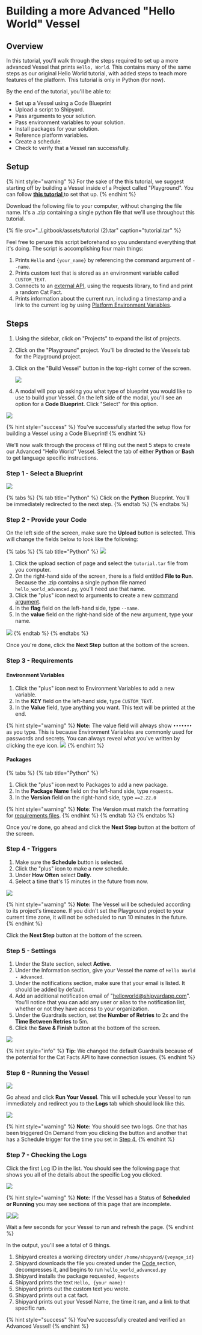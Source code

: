 # Building a more Advanced "Hello World" Vessel

## Overview

In this tutorial, you'll walk through the steps required to set up a more advanced Vessel that prints `Hello, World`. This contains many of the same steps as our original Hello World tutorial, with added steps to teach more features of the platform. This tutorial is only in Python \(for now\).  
  
By the end of the tutorial, you'll be able to:

* Set up a Vessel using a Code Blueprint
* Upload a script to Shipyard.
* Pass arguments to your solution.
* Pass environment variables to your solution.
* Install packages for your solution.
* Reference platform variables.
* Create a schedule.
* Check to verify that a Vessel ran successfully.

## Setup

{% hint style="warning" %}
For the sake of the this tutorial, we suggest starting off by building a Vessel inside of a Project called "Playground". You can follow [**this tutorial** ](building-playground-project.md)to set that up.
{% endhint %}

Download the following file to your computer, without changing the file name. It's a .zip containing a single python file that we'll use throughout this tutorial.

{% file src="../.gitbook/assets/tutorial \(2\).tar" caption="tutorial.tar" %}

Feel free to peruse this script beforehand so you understand everything that it's doing. The script is accomplishing four main things:

1. Prints `Hello` and `{your_name}` by referencing the command argument of `--name`.
2. Prints custom text that is stored as an environment variable called `CUSTOM_TEXT`.
3. Connects to an [external API](https://alexwohlbruck.github.io/cat-facts/), using the requests library, to find and print a random Cat Fact.
4. Prints information about the current run, including a timestamp and a link to the current log by using [Platform Environment Variables](../reference/vessels/environment-variables/platform-environment-variables.md).

## Steps

1. Using the sidebar, click on "Projects" to expand the list of projects.
2. Click on the "Playground" project. You'll be directed to the Vessels tab for the Playground project.
3. Click on the "Build Vessel" button in the top-right corner of the screen.  


   ![](../.gitbook/assets/image%20%2859%29.png)

  

4. A modal will pop up asking you what type of blueprint you would like to use to build your Vessel. On the left side of the modal, you'll see an option for a **Code Blueprint**. Click "Select" for this option.

![](../.gitbook/assets/image%20%2826%29.png)

{% hint style="success" %}
You've successfully started the setup flow for building a Vessel using a Code Blueprint! 
{% endhint %}

We'll now walk through the process of filling out the next 5 steps to create our Advanced "Hello World" Vessel. Select the tab of either **Python** or **Bash** to get language specific instructions.

### Step 1 - Select a Blueprint

![](../.gitbook/assets/image%20%2869%29.png)

{% tabs %}
{% tab title="Python" %}
Click on the **Python** Blueprint. You'll be immediately redirected to the next step.
{% endtab %}
{% endtabs %}

### Step 2 - Provide your Code

On the left side of the screen, make sure the **Upload** button is selected. This will change the fields below to look like the following:

{% tabs %}
{% tab title="Python" %}
![](../.gitbook/assets/image%20%2849%29.png)

1. Click the upload section of page and select the `tutorial.tar` file from you computer.
2. On the right-hand side of the screen, there is a field entitled **File to Run**. Because the .zip contains a single python file named `hello_world_advanced.py`, you'll need use that name.
3. Click the "plus" icon next to arguments to create a new [command argument](../reference/vessels/command.md#arguments).
4. In the **flag** field on the left-hand side, type `--name`.
5. In the **value** field on the right-hand side of the new argument, type your name.

![](../.gitbook/assets/image%20%287%29.png)
{% endtab %}
{% endtabs %}

Once you're done, click the **Next Step** button at the bottom of the screen.

### **Step 3 - Requirements**

#### Environment Variables

1. Click the "plus" icon next to Environment Variables to add a new variable.
2. In the **KEY** field on the left-hand side, type `CUSTOM_TEXT`.
3. In the **Value** field, type anything you want. This text will be printed at the end.

{% hint style="warning" %}
**Note:** The value field will always show `•••••••` as you type. This is because Environment Variables are commonly used for passwords and secrets. You can always reveal what you've written by clicking the eye icon. ![](../.gitbook/assets/image%20%2827%29.png) 
{% endhint %}

#### Packages

{% tabs %}
{% tab title="Python" %}
1. Click the "plus" icon next to Packages to add a new package.
2. In the **Package Name** field on the left-hand side, type `requests`.
3. In the **Version** field on the right-hand side, type `==2.22.0`

{% hint style="warning" %}
**Note**: The Version must match the formatting for [requirements files](https://www.python.org/dev/peps/pep-0440/#version-specifiers).
{% endhint %}
{% endtab %}
{% endtabs %}

Once you're done, go ahead and click the **Next Step** button at the bottom of the screen.

### Step 4 - Triggers

1. Make sure the **Schedule** button is selected.
2. Click the "plus" icon to make a new schedule.
3. Under **How Often** select **Daily**.
4. Select a time that's 15 minutes in the future from now.

![](../.gitbook/assets/image%20%2848%29.png)

{% hint style="warning" %}
**Note:** The Vessel will be scheduled according to its project's timezone. If you didn't set the Playground project to your current time zone, it will not be scheduled to run 10 minutes in the future.
{% endhint %}

Click the **Next Step** button at the bottom of the screen.

### **Step 5 - Settings**

1. Under the State section, select **Active**.
2. Under the Information section, give your Vessel the name of `Hello World - Advanced`.
3. Under the notifications section, make sure that your email is listed. It should be added by default.
4. Add an additional notification email of "[helloworld@shipyardapp.com](mailto:helloworld@shipyardapp.com)". You'll notice that you can add any user or alias to the notification list, whether or not they have access to your organization.
5. Under the Guardrails section, set the **Number of Retries** to 2x and the **Time Between Retries** to 5m.
6. Click the **Save & Finish** button at the bottom of the screen.

![](../.gitbook/assets/image%20%2846%29.png)

{% hint style="info" %}
**Tip:** We changed the default Guardrails because of the potential for the Cat Facts API to have connection issues.
{% endhint %}

### Step 6 - Running the Vessel

![](../.gitbook/assets/image%20%2850%29.png)

Go ahead and click **Run Your Vessel**. This will schedule your Vessel to run immediately and redirect you to the **Logs** tab which should look like this.

![](../.gitbook/assets/image%20%2840%29.png)

{% hint style="warning" %}
**Note:** You should see two logs. One that has been triggered On Demand from you clicking the button and another that has a Schedule trigger for the time you set in [Step 4.](building-a-more-advanced-hello-world-vessel.md#step-4-triggers)
{% endhint %}

### Step 7 - Checking the Logs

Click the first Log ID in the list. You should see the following page that shows you all of the details about the specific Log you clicked.

![](../.gitbook/assets/image%20%2873%29.png)

{% hint style="warning" %}
**Note:** If the Vessel has a Status of **Scheduled or Running** you may see sections of this page that are incomplete. 

![](../.gitbook/assets/image%20%2861%29.png)![](../.gitbook/assets/image%20%284%29.png)

Wait a few seconds for your Vessel to run and refresh the page.
{% endhint %}

In the output, you'll see a total of 6 things.

1. Shipyard creates a working directory under `/home/shipyard/{voyage_id}`
2. Shipyard downloads the file you created under the [Code ](building-a-hello-world-vessel.md#step-2-provide-your-code)section, decompresses it, and begins to run `hello_world_advanced.py`
3. Shipyard installs the package requested, `Requests`
4. Shipyard prints the text `Hello, {your name}!`
5. Shipyard prints out the custom text you wrote.
6. Shipyard prints out a cat fact.
7. Shipyard prints out your Vessel Name, the time it ran, and a link to that specific run.

{% hint style="success" %}
You've successfully created and verified an Advanced Vessel!
{% endhint %}

